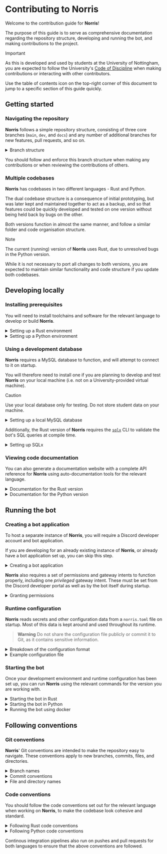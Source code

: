 # Contributing to Norris

Welcome to the contribution guide for **Norris**!

The purpose of this guide is to serve as comprehensive documentation regarding the repository structure, developing and running the bot, and making contributions to the project.

> [!IMPORTANT]
> As this is developed and used by students at the University of Nottingham, you are expected to follow the University's [Code of Discipline](https://www.nottingham.ac.uk/governance/documents/code-of-discipline-for-students-01082021.pdf) when making contributions or interacting with other contributors.

Use the table of contents icon on the top-right corner of this document to jump to a specific section of this guide quickly.

## Getting started

### Navigating the repository

**Norris** follows a simple repository structure, consisting of three core branches (`main`, `dev`, and `docs`) and any number of additional branches for new features, pull requests, and so on.

<details>
<summary>Branch structure</summary>

- `main` is the main (default) branch, meant for stable release versions of **Norris**.

    > [!TIP]
    > Avoid committing directly to `main`. You should instead commit to another relevant branch and merge into it once finished.

- `dev` is the core development branch, where most development occurs, and is intended to be merged into `main` after thorough reviews and testing.

    > [!NOTE]
    > There is also another development branch, `riir`, used for developing the Rust version of **Norris**. Like `dev`, this is intended to be merged into `main` after all changes are approved.

- `docs` is the branch for external documentation (i.e. *not* inline comment-based documentation) such as [design documents and diagrams](docs/), and is also intended to be merged into `main` after reviews.

- Other branches typically branch out from `dev` or `main`, and may be merged back into their source (`dev` or `main`) when necessary.

</details>

You should follow and enforce this branch structure when making any contributions or when reviewing the contributions of others.

### Multiple codebases

**Norris** has codebases in two different languages - Rust and Python.

The dual codebase structure is a consequence of initial prototyping, but was later kept and maintained together to act as a backup, and so that features could be quickly developed and tested on one version without being held back by bugs on the other.

Both versions function in almost the same manner, and follow a similar folder and code organisation structure.

> [!NOTE]
> The current (running) version of **Norris** uses Rust, due to unresolved bugs in the Python version.

While it is not necessary to port all changes to both versions, you are expected to maintain similar functionality and code structure if you update both codebases.

## Developing locally

### Installing prerequisites

You will need to install toolchains and software for the relevant language to develop or build **Norris**.

<details>
<summary>Setting up a Rust environment</summary>

1. Install the latest version of [Rust](https://www.rust-lang.org/tools/install), preferably using `rustup`.

    > [!TIP]
    > You should preferably install the `default` profile (as the name suggests, this is picked by default), which includes all the necessary components for general Rust development.

2. Install the Rust `nightly` toolchain by running `rustup toolchain install nightly`.

    > [!NOTE]
    > The `nightly` toolchain is required since the formatter configuration uses some `nightly`-only options. Compiling should be done using the `stable` toolchain.

3. Install [`rustfmt`](https://github.com/rust-lang/rustfmt) on the `nightly` toolchain by running `rustup component add rustfmt --toolchain nightly`.

</details>

<details>
<summary>Setting up a Python environment</summary>

1. Install version `3.11.4` of [Python](https://www.python.org/downloads).

    > [!NOTE]
    > Other versions are also acceptable, as long as they do not produce any errors or warnings. Avoid using versions older than `3.11.4`.

2. Install [`ruff`](https://github.com/astral-sh/ruff) by running `pip install ruff --upgrade`.

3. Install all of **Norris**' dependencies by running `pip install --requirement requirements.txt`.

</details>

### Using a development database

**Norris** requires a MySQL database to function, and will attempt to connect to it on startup.

You will therefore need to install one if you are planning to develop and test **Norris** on your local machine (i.e. not on a University-provided virtual machine).

> [!CAUTION]
> Use your local database only for testing. Do not store student data on your machine.

<details>
<summary>Setting up a local MySQL database</summary>

1. Download and install the [MySQL Community Server](https://dev.mysql.com/downloads/mysql).

2. Launch the MySQL client and create a new database.

    > [!IMPORTANT]
    > Note down the database name, server host, login details for the root user and other users - you will require them later.

3. Connect to the newly created database and run some queries to verify that it works.

    > [!IMPORTANT]
    > Ensure that **Norris** has permissions to create, read from, update, insert into, and delete from tables.

</details>

Additionally, the Rust version of **Norris** requires the [`sqlx`](https://github.com/launchbadge/sqlx) CLI to validate the bot's SQL queries at compile time.

<details>
<summary>Setting up SQLx</summary>

1. Install the SQLx CLI by running `cargo install sqlx-cli`.

2. Through a `.env` file in the project root, set an environment variable named `DATABASE_URL` to the MySQL database connection URL, and `SQLX_OFFLINE` to `true`.

    ```bash
    DATABASE_URL="mysql://username:password@host/database"
    SQLX_OFFLINE=true
    ```

3. Run `cargo sqlx prepare` at regular intervals and commit any changes to the query metadata so that queries can be compiled successfully in [offline mode](https://github.com/launchbadge/sqlx/blob/main/sqlx-cli/README.md#enable-building-in-offline-mode-with-query).

</details>

### Viewing code documentation

You can also generate a documentation website with a complete API reference for **Norris** using auto-documentation tools for the relevant language.

<details>
<summary>Documentation for the Rust version</summary>

1. From the project root, run `cargo doc --open`.

    > [!TIP]
    > You can omit the `--open` flag if you just want to re-generate the documentation without opening a new browser tab. You will need to refresh already open documentation tabs in this case.
</details>

<details>
<summary>Documentation for the Python version</summary>

1. Install [`pdoc3`](https://pdoc3.github.io/pdoc) by running `pip install pdoc3`.

    > [!NOTE]
    > Ensure you install `pdoc3`, not `pdoc`, which is an unmaintained version of the same.

2. From the project root, run `pdoc3 norris --html --force`.

3. Navigate to the generated `html/` directory and open the `index.html` file in your browser.
</details>

## Running the bot

### Creating a bot application

To host a separate instance of **Norris**, you will require a Discord developer account and bot application.

If you are developing for an already existing instance of **Norris**, or already have a bot application set up, you can skip this step.

<details>
<summary>Creating a bot application</summary>

1. [Create a new application](https://discord.com/developers/docs/getting-started#step-1-creating-an-app) in the Discord developer portal.

2. In this application, navigate to `Settings > Bot` and create a new bot.

    > [!IMPORTANT]
    > Copy the bot token and store it somewhere safe - you will require it later.

    > [!CAUTION]
    > Do not share the bot token publicly or commit it to Git, as this allows others to log in as the bot.

3. Set the bot application's logo, which can be downloaded from the University's [branding guidelines](https://www.nottingham.ac.uk/brand/visual/logos.aspx).

4. Disable the public bot option.
</details>

**Norris** also requires a set of permissions and gateway intents to function properly, including one *privileged* gateway intent.
These must be set from the Discord developer portal as well as by the bot itself during startup.

<details>
<summary>Granting permissions</summary>

1. In the bot application, navigate to `Bot > Privileged Gateway Intents` and enable the server members intent.

    > [!IMPORTANT]
    > Without this intent, the bot will not receive events when users join or leave the server.

2. Then navigate to `OAuth2 > URL Generator` and select the following scopes:
    - `bot`
    - `applications.commands`

3. Next, select the following permissions:
    - `Manage Roles`
    - `Manage Nicknames`
    - `Send Messages`

4. You can then use the generated URL to invite the bot to a Discord server.

</details>

### Runtime configuration

**Norris** reads secrets and other configuration data from a `norris.toml` file on startup.
Most of this data is kept around and used throughout its runtime.

> **Warning**
> Do not share the configuration file publicly or commit it to Git, as it contains sensitive information.

<details>
<summary>Breakdown of the configuration format</summary>

- `bot-token` - **Norris**' Discord bot token

- `database-url` - a MySQL database connection URL in the format `mysql://username:password@host/dbname`

- `guild-id` - the ID of the guild where **Norris** will be running

- `log-path` - a path to a log file where logs during operation will be dumped

- `channels`

    - `arrival-channel-id` - the ID of the channel where new users will first land (aka `#foyer`)

    - `support-channel-id` - the ID of the channel to redirect users to for registration support (aka `#registration-support`)

    - `log-channel-id` - the ID of the channel to log each user's registration process to (aka `#registration-logs`)

    - `nickname-channel-id` - the ID of the channel where nickname requests will be posted for mentors to handle (aka `#nickname-queue`)

    - `undergrad`

        - `main-channel-id` - the ID of the main undergraduate channel containing both students and staff (aka `#atrium-chatter`)

    - `postgrad`

        - `main-channel-id` - the ID of the main postgraduate channel containing both students and staff (aka `#postgrad-atrium`)

        - `common-channel-id` - the ID of the student-only postgraduate channel (aka `#postgrad-common-chatter`)

- `roles`

    - `hierarchy`

        - `undergrad-role-id` - the ID of the role for undergraduate students

        - `postgrad-role-id` - the ID of the role for postgraduate students

        - `mentor-role-id` - the ID of the role for mentors

        - `senior-mentor-role-id` - the ID of the role for senior mentors

        - `honorary-mentor-role-id` - the ID of the role for honorary mentors

        - `undergrad-role-id` - the ID of the role for faculty members

        - `admin-role-id` - the ID of the role held by server administrators

    - `pronouns`

        - `he-him-role-id` - the ID of the "he/him" pronouns role

        - `she-her-role-id` - the ID of the "she/her" pronouns role

        - `they-them-role-id` - the ID of the "they/them" pronouns role

        - `xe-xem-role-id` - the ID of the "xe/xem" pronouns role

        - `any-pronouns-role-id` - the ID of the "any pronouns" role
        
        - `ask-pronouns-role-id` - the ID of the "ask me" pronouns role

    - `housing`

        - `jc-catered-role-id` - the ID of the role for catered Jubilee halls

        - `jc-self-catered-role-id` - the ID of the role for self-catered halls around Jubilee

        - `up-catered-role-id` - the ID of the role for catered University Park halls

        - `up-self-catered-role-id` - the ID of the role for self-catered halls around University Park

        - `private-house-role-id` - the ID of the role for private housing

</details>

<details>
<summary>Example configuration file</summary>

```toml
bot-token = "norris-bot-token"
database-url = "mysql://norris-user:norris-password@localhost/norris-db"
guild-id = 1234567890987654321
log-path = "norris.log"

[channels]
arrival-channel-id = 1234567890987654321
support-channel-id = 1234567890987654321
log-channel-id = 1234567890987654321
nickname-channel-id = 1234567890987654321

[channels.undergrad]
main-channel-id = 1234567890987654321

[channels.postgrad]
main-channel-id = 1234567890987654321
common-channel-id = 1234567890987654321

[roles.hierarchy]
undergrad-role-id = 1234567890987654321
postgrad-role-id = 1234567890987654321
mentor-role-id = 1234567890987654321
senior-mentor-role-id = 1234567890987654321
honorary-mentor-role-id = 1234567890987654321
faculty-role-id = 1234567890987654321
admin-role-id = 1234567890987654321

[roles.pronouns]
he-him-role-id = 1234567890987654321
she-her-role-id = 1234567890987654321
they-them-role-id = 1234567890987654321
xe-xem-role-id = 1234567890987654321
any-pronouns-role-id = 1234567890987654321
ask-pronouns-role-id = 1234567890987654321

[roles.housing]
jc-catered-role-id = 1234567890987654321
jc-self-catered-role-id = 1234567890987654321
up-catered-role-id = 1234567890987654321
up-self-catered-role-id = 1234567890987654321
private-house-role-id = 1234567890987654321
```

</details>

### Starting the bot

Once your development environment and runtime configuration has been set up, you can run **Norris** using the relevant commands for the version you are working with.

<details>
<summary>Starting the bot in Rust</summary>

1. Compile the bot in release mode by running `cargo build --release`.

    > [!TIP]
    > While not strictly necessary, it is recommended to use release mode instead of debug mode (the default) so the compiler can perform optimisations.

2. Execute the compiled binary by running `nohup ./target/release/norris &`.

    > [!TIP]
    > Using `nohup` prevents **Norris**' process from being stopped when its shell is terminated or logged out of. Using `&` starts the process in the background.

</details>

<details>
<summary>Starting the bot in Python</summary>

1. Execute the main bot script by running `nohup python main.py &`.

    > [!TIP]
    > Using `nohup` prevents **Norris**' process from being stopped when its shell is terminated or logged out of. Using `&` starts the process in the background.

</details>

<details>
<summary>Running the bot using docker</summary>

1. Git clone the repository 

2. `cd` into the working directory 

3. Build the docker image using the following `docker build -t Carnagion/norris .` 

4. Deploy either using the example `docker-compose.yml` via `docker compose up` or using the following command. 

```bash
$ docker run -d --name norris --network default --restart unless-stopped -v /path/to/norris.toml:/app/norris.toml Carnagion/norris:latest
```

> **Important:** The docker image will require a mysql database in order to function. This can be done by hosting a baremetal instance of MySQL or containerising it as shown in `docker-compose.yml`. **Please note** that docker doesn't like when SSL connections are used, this can be disabled specifically for Norris by attaching `?ssl-mode=DISABLED` to the end of the database URL in `norris.toml`.

> **Important:** The docker image will require a mount bind to a `norris.toml` configuration file in order to work. A path to such file can be specified using the `-v` flag. 

</details>

## Following conventions

### Git conventions

**Norris**' Git conventions are intended to make the repository easy to navigate.
These conventions apply to new branches, commits, files, and directories.

<details>
<summary>Branch names</summary>

- Branch names should be in `kebab-case`, without any uppercase letters.

- Avoid using numbers in branch names to represent new versions, and instead use descriptive (but brief) names.

</details>

<details>
<summary>Commit conventions</summary>

- Begin commit messages with a capital letter.

- Commit message titles should be in the imperative mood (i.e. `"Add new feature"` or `"Fix bugs"` instead of `"Added new feature"` or `"Fixed bugs"`).

- Keep commit message titles short but descriptive and specific.

</details>

<details>
<summary>File and directory names</summary>

- For language- or build tool-specific files and directories, use the naming conventions of the relevant language.

- Files and directories that do not belong to any language and were not generated by any build script or external process should be in `kebab-case`, without any uppercase letters.

</details>

### Code conventions

You should follow the code conventions set out for the relevant language when working on **Norris**, to make the codebase look cohesive and standard.

<details>
<summary>Following Rust code conventions</summary>

- Regularly format code by running `cargo fmt`.

    > [!TIP]
    > Many editors have an option to run a formatter upon saving a file - it is recommended to use such an option, if available.

- Regularly check whether code follows standard Rust conventions and idioms by running `cargo check` and `cargo clippy`.

    > [!TIP]
    > Some (not all) code convention violations can be automatically fixed by running `cargo fix` and `cargo clippy --fix`.
    
    > [!CAUTION]
    > Make sure to commit code to Git before applying automated fixes.

</details>

<details>
<summary>Following Python code conventions</summary>

- Regularly format code and check whether it follows conventions as defined by [PEP 8](https://peps.python.org/pep-0008) by running `ruff check . --fix`.

    > [!TIP]
    > Some code convention violations cannot be automatically fixed by `ruff` and must be fixed manually.
    
    > [!CAUTION]
    > Make sure to commit code to Git before applying automated fixes.

</details>

Continous integration pipelines also run on pushes and pull requests for both languages to ensure that the above conventions are followed.